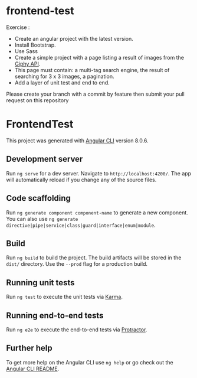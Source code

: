 
# frontend-test

Exercise :

- Create an angular project with the latest version.
- Install Bootstrap.
- Use Sass
- Create a simple project with a page listing a result of images from the [Giphy API](https://developers.giphy.com/).
- This page must contain: a multi-tag search engine, the result of searching for 3 x 3 images, a pagination.
- Add a layer of unit test and end to end.


Please create your branch with a commit by feature then submit your pull request on this repository






# FrontendTest

This project was generated with [Angular CLI](https://github.com/angular/angular-cli) version 8.0.6.

## Development server

Run `ng serve` for a dev server. Navigate to `http://localhost:4200/`. The app will automatically reload if you change any of the source files.

## Code scaffolding

Run `ng generate component component-name` to generate a new component. You can also use `ng generate directive|pipe|service|class|guard|interface|enum|module`.

## Build

Run `ng build` to build the project. The build artifacts will be stored in the `dist/` directory. Use the `--prod` flag for a production build.

## Running unit tests

Run `ng test` to execute the unit tests via [Karma](https://karma-runner.github.io).

## Running end-to-end tests

Run `ng e2e` to execute the end-to-end tests via [Protractor](http://www.protractortest.org/).

## Further help

To get more help on the Angular CLI use `ng help` or go check out the [Angular CLI README](https://github.com/angular/angular-cli/blob/master/README.md).

